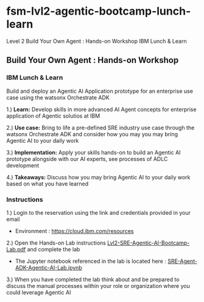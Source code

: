 # fsm-lvl2-agentic-bootcamp-lunch-learn
Level 2 Build Your Own Agent : Hands-on Workshop​ IBM Lunch &amp; Learn​

## Build Your Own Agent : Hands-on Workshop​
### IBM Lunch & Learn​

Build and deploy an Agentic AI Application prototype for an enterprise use case​ using the watsonx Orchestrate ADK

1.) **Learn:** Develop skills in more advanced AI Agent concepts for enterprise application of Agentic solutios at IBM​​ <br>

2.) **Use case:** Bring to life a pre-defined SRE industry use case through the watsonx Orchestrate ADK and consider how you may you may bring Agentic AI to your daily work​ <br>

3.) **Implementation:** Apply your skills hands-on to build an Agentic AI prototype alongside with our AI experts, see processes of ADLC development <br>

4.) **Takeaways:** Discuss how you may bring Agentic AI to your daily work based on what you have learned <br>

### Instructions

1.) Login to the reservation using the link and credentials provided in your email <br>
* Environment : https://cloud.ibm.com/resources​ <br>

2.) Open the Hands-on Lab instructions [Lvl2-SRE-Agentic-AI-Bootcamp-Lab.pdf](./Lvl2-SRE-Agentic-AI-Bootcamp-Lab.pdf) and complete the lab <br>
* The Jupyter notebook referenced in the lab is located here : [SRE-Agent-ADK-Agentic-AI-Lab.ipynb](./SRE-Agent-ADK-Agentic-AI-Lab.ipynb) <br>

3.) When you have completed the lab think about and be prepared to discuss the manual processes within your role or organization where you could leverage Agentic AI <br>

